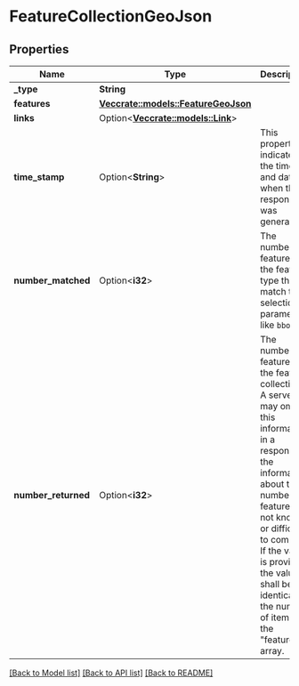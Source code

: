 # FeatureCollectionGeoJson

## Properties

Name | Type | Description | Notes
------------ | ------------- | ------------- | -------------
**_type** | **String** |  | 
**features** | [**Vec<crate::models::FeatureGeoJson>**](featureGeoJSON.md) |  | 
**links** | Option<[**Vec<crate::models::Link>**](link.md)> |  | [optional]
**time_stamp** | Option<**String**> | This property indicates the time and date when the response was generated. | [optional]
**number_matched** | Option<**i32**> | The number of features of the feature type that match the selection parameters like `bbox`. | [optional]
**number_returned** | Option<**i32**> | The number of features in the feature collection.  A server may omit this information in a response, if the information about the number of features is not known or difficult to compute.  If the value is provided, the value shall be identical to the number of items in the \"features\" array. | [optional]

[[Back to Model list]](../README.md#documentation-for-models) [[Back to API list]](../README.md#documentation-for-api-endpoints) [[Back to README]](../README.md)


